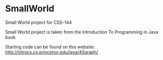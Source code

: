 # SmallWorld
Small World project for CSS-144

Small World project is taken from the Introduction To Programming in Java book

Starting code can be found on this website: http://introcs.cs.princeton.edu/java/45graph/
